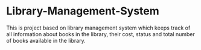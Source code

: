 # Library-Management-System
This is project based on library management system which keeps track of all  information about books in the library, their cost, status and total number of books available in the library.
